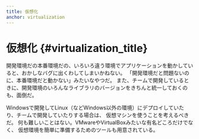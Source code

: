 ```yaml
---
title: 仮想化
anchor: virtualization
---
```


# 仮想化 {#virtualization_title}

開発環境だの本番環境だの、いろいろ違う環境でアプリケーションを動かしていると、おかしなバグに出くわしてしまいかねない。
「開発環境だと問題ないのに、本番環境だと動かない」みたいなやつだ。
また、チームで開発しているときに、開発環境のいろんなライブラリのバージョンをきちんと統一しておくのも、面倒だ。

Windowsで開発してLinux（などWindows以外の環境）にデプロイしていたり、チームで開発していたりする場合は、
仮想マシンを使うことを考えるべきだ。
何も難しいことはない。VMwareやVirtualBoxみたいな有名どころだけでなく、
仮想環境を簡単に準備するためのツールも用意されている。
